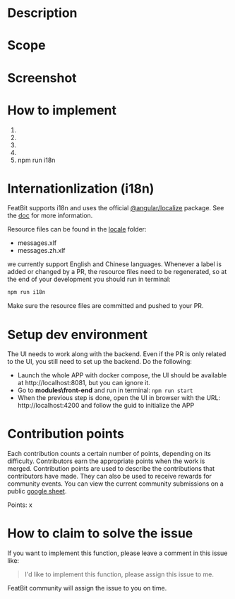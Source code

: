 # Description

# Scope

# Screenshot

# How to implement

1.
2.
3.
4.
5. npm run i18n

# Internationlization (i18n)
FeatBit supports i18n and uses the official [@angular/localize](https://www.npmjs.com/package/@angular/localize) package. See the [doc](https://angular.io/guide/i18n-overview) for more information. 

Resource files can be found in the [locale](../../modules/front-end/src/locale) folder:
- messages.xlf
- messages.zh.xlf
  
 we currently support English and Chinese languages. Whenever a label is added or changed by a PR, the resource files need to be regenerated, so at the end of your development you should run in terminal:

```bash
npm run i18n
```

Make sure the resource files are committed and pushed to your PR.

# Setup dev environment
The UI needs to work along with the backend. Even if the PR is only related to the UI, you still need to set up the backend. Do the following:

- Launch the whole APP with docker compose, the UI should be available at http://localhost:8081, but you can ignore it.
- Go to **modules\front-end** and run in terminal: `npm run start`
- When the previous step is done, open the UI in browser with the URL: http://localhost:4200 and follow the guid to initialize the APP

# Contribution points

Each contribution counts a certain number of points, depending on its difficulty. Contributors earn the appropriate
points when the work is merged. Contribution points are used to describe the contributions that contributors have made.
They can also be used to receive rewards for community events. You can view the current community submissions on a
public [google sheet](https://docs.google.com/spreadsheets/d/1ukyXgi_jRPeXj7EAST0IrnPfLOQ6xDBkcyAJY9N-Yb4/edit#gid=0).

Points: x

# How to claim to solve the issue

If you want to implement this function, please leave a comment in this issue like:

> I'd like to implement this function, please assign this issue to me.

FeatBit community will assign the issue to you on time.

